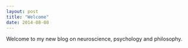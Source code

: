 ```yaml
---
layout: post
title: "Welcome"
date: 2014-08-08
---
```

Welcome to my new blog on neuroscience, psychology and philosophy.
